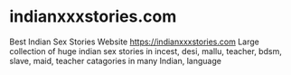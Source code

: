 # indianxxxstories.com
Best Indian Sex Stories Website
https://indianxxxstories.com
Large collection of huge indian sex stories in incest, desi, mallu, teacher, bdsm, slave, maid, teacher catagories in many Indian, language
